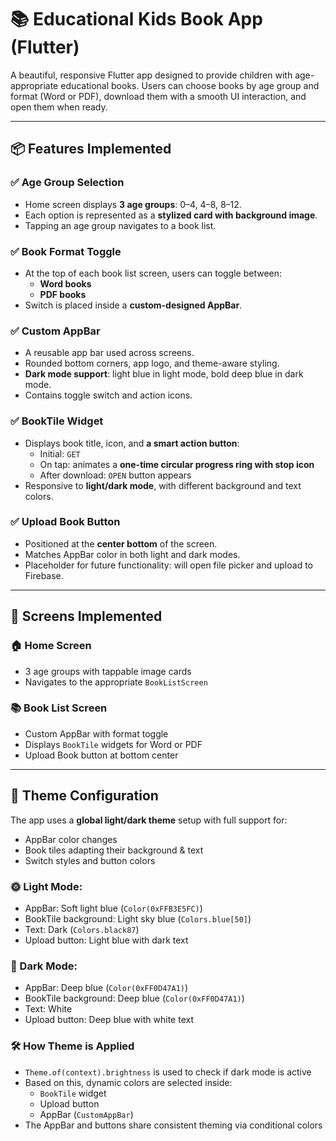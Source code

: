 # 📚 Educational Kids Book App (Flutter)

A beautiful, responsive Flutter app designed to provide children with age-appropriate educational books. Users can choose books by age group and format (Word or PDF), download them with a smooth UI interaction, and open them when ready.

---

## 📦 Features Implemented

### ✅ Age Group Selection
- Home screen displays **3 age groups**: 0–4, 4–8, 8–12.
- Each option is represented as a **stylized card with background image**.
- Tapping an age group navigates to a book list.

### ✅ Book Format Toggle
- At the top of each book list screen, users can toggle between:
  - **Word books**
  - **PDF books**
- Switch is placed inside a **custom-designed AppBar**.

### ✅ Custom AppBar
- A reusable app bar used across screens.
- Rounded bottom corners, app logo, and theme-aware styling.
- **Dark mode support**: light blue in light mode, bold deep blue in dark mode.
- Contains toggle switch and action icons.

### ✅ BookTile Widget
- Displays book title, icon, and **a smart action button**:
  - Initial: `GET`
  - On tap: animates a **one-time circular progress ring with stop icon**
  - After download: `OPEN` button appears
- Responsive to **light/dark mode**, with different background and text colors.

### ✅ Upload Book Button
- Positioned at the **center bottom** of the screen.
- Matches AppBar color in both light and dark modes.
- Placeholder for future functionality: will open file picker and upload to Firebase.

---

## 📱 Screens Implemented

### 🏠 Home Screen
- 3 age groups with tappable image cards
- Navigates to the appropriate `BookListScreen`

### 📚 Book List Screen
- Custom AppBar with format toggle
- Displays `BookTile` widgets for Word or PDF
- Upload Book button at bottom center

---

## 🎨 Theme Configuration

The app uses a **global light/dark theme** setup with full support for:

- AppBar color changes
- Book tiles adapting their background & text
- Switch styles and button colors

### 🌞 Light Mode:
- AppBar: Soft light blue (`Color(0xFFB3E5FC)`)
- BookTile background: Light sky blue (`Colors.blue[50]`)
- Text: Dark (`Colors.black87`)
- Upload button: Light blue with dark text

### 🌙 Dark Mode:
- AppBar: Deep blue (`Color(0xFF0D47A1)`)
- BookTile background: Deep blue (`Color(0xFF0D47A1)`)
- Text: White
- Upload button: Deep blue with white text

### 🛠 How Theme is Applied
- `Theme.of(context).brightness` is used to check if dark mode is active
- Based on this, dynamic colors are selected inside:
  - `BookTile` widget
  - Upload button
  - AppBar (`CustomAppBar`)
- The AppBar and buttons share consistent theming via conditional colors





